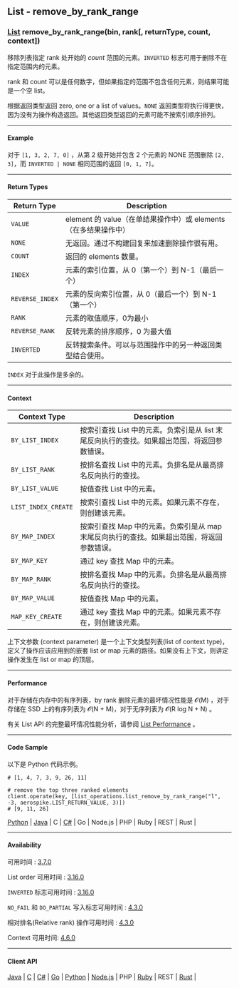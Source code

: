 ## List - remove_by_rank_range

### [List](https://docs.aerospike.com/docs/guide/cdt-list-ops.html) remove_by_rank_range(bin, rank[, returnType, count, context])

移除列表指定 rank 处开始的 _count_ 范围的元素。`INVERTED` 标志可用于删除不在指定范围内的元素。

rank 和 count 可以是任何数字，但如果指定的范围不包含任何元素，则结果可能是一个空 list。

根据返回类型返回 zero, one or a list of values。`NONE` 返回类型将执行得更快，因为没有为操作构造返回。其他返回类型返回的元素可能不按索引顺序排列。

---

#### Example

对于 `[1, 3, 2, 7, 0]` ，从第 2 级开始并包含 2 个元素的 NONE 范围删除 `[2, 3]`，而 `INVERTED | NONE` 相同范围的返回 `[0, 1, 7]`。

---

#### Return Types

| Return Type | Description |
| --- | --- |
| `VALUE` | element 的 value（在单结果操作中）或 elements（在多结果操作中） |
| `NONE` | 无返回。通过不构建回复来加速删除操作很有用。 |
| `COUNT` | 返回的 elements 数量。 |
| `INDEX` | 元素的索引位置，从 0（第一个）到 N-1（最后一个） |
| `REVERSE_INDEX` | 元素的反向索引位置，从 0（最后一个）到 N-1（第一个） |
| `RANK` | 元素的取值顺序，0为最小 |
| `REVERSE_RANK` | 反转元素的排序顺序，0 为最大值 |
| `INVERTED` | 反转搜索条件。可以与范围操作中的另一种返回类型结合使用。 |

`INDEX` 对于此操作是多余的。

---

#### Context

| Context Type | Description |
| --- | --- |
| `BY_LIST_INDEX` | 按索引查找 List 中的元素。负索引是从 list 末尾反向执行的查找。如果超出范围，将返回参数错误。 |
| `BY_LIST_RANK` | 按排名查找 List 中的元素。负排名是从最高排名反向执行的查找。 | 
| `BY_LIST_VALUE` | 按值查找 List 中的元素。 |
| `LIST_INDEX_CREATE` | 按索引查找 List 中的元素。如果元素不存在，则创建该元素。 |
| `BY_MAP_INDEX` | 按索引查找 Map 中的元素。负索引是从 map 末尾反向执行的查找。如果超出范围，将返回参数错误。 |
| `BY_MAP_KEY` | 通过 key 查找 Map 中的元素。 |
| `BY_MAP_RANK` | 按排名查找 Map 中的元素。负排名是从最高排名反向执行的查找。 |
| `BY_MAP_VALUE` | 按值查找 Map 中的元素。 |
| `MAP_KEY_CREATE` | 通过 key 查找 Map 中的元素。如果元素不存在，则创建该元素。 |

上下文参数 (context parameter) 是一个上下文类型列表(list of context type)，定义了操作应该应用到的嵌套 list or map 元素的路径。如果没有上下文，则讲定操作发生在 list or map 的顶层。

---

#### Performance

对于存储在内存中的有序列表，by rank 删除元素的最坏情况性能是 𝓞(M) ，对于存储在 SSD 上的有序列表为 𝓞(N + M)，对于无序列表为 𝓞(R log N + N) 。

有关 List API 的完整最坏情况性能分析，请参阅 [List Performance](https://docs.aerospike.com/docs/guide/cdt-list-performance.html) 。

---

#### Code Sample

以下是 Python 代码示例。

```
# [1, 4, 7, 3, 9, 26, 11]

# remove the top three ranked elements
client.operate(key, [list_operations.list_remove_by_rank_range("l", -3, aerospike.LIST_RETURN_VALUE, 3)])
# [9, 11, 26]
```

[Python](https://github.com/aerospike-examples/aerospike-operations-examples/blob/master/python/list/remove_by_rank_range.py) | [Java](https://github.com/aerospike/aerospike-client-java/blob/master/test/src/com/aerospike/test/sync/basic/TestOperateList.java) | C | [C#](https://github.com/aerospike/aerospike-client-csharp/blob/master/Framework/AerospikeTest/Sync/Basic/TestOperateList.cs) | Go | Node.js | PHP | Ruby | REST | Rust |

---

#### Availability

可用时间 : [3.7.0](https://www.aerospike.com/enterprise/download/server/notes.html#3.7.0.1)

List order 可用时间 : [3.16.0](https://www.aerospike.com/enterprise/download/server/notes.html#3.16.0.1)

`INVERTED` 标志可用时间 : [3.16.0](https://www.aerospike.com/enterprise/download/server/notes.html#3.16.0.1)

`NO_FAIL` 和 `DO_PARTIAL` 写入标志可用时间 : [4.3.0](https://www.aerospike.com/enterprise/download/server/notes.html#4.3.0.2)

相对排名(Relative rank) 操作可用时间 : [4.3.0](https://www.aerospike.com/enterprise/download/server/notes.html#4.3.0.2)

Context 可用时间: [4.6.0](https://www.aerospike.com/enterprise/download/server/notes.html#4.6.0.2)

---

#### Client API

[Java](https://www.aerospike.com/apidocs/java/com/aerospike/client/cdt/ListOperation.html#removeByRankRange-java.lang.String-int-int-com.aerospike.client.cdt.CTX...-) | [C](https://www.aerospike.com/apidocs/c/df/d6c/group__list__operations.html#ga405e9a8b7d0b26cfe92e1857bb3b3c80) | [C#](https://www.aerospike.com/apidocs/csharp/html/M_Aerospike_Client_ListOperation_RemoveByRankRange.htm) | [Go](https://godoc.org/github.com/aerospike/aerospike-client-go#ListRemoveByRankRangeOp) | [Python](https://aerospike-python-client.readthedocs.io/en/latest/aerospike_helpers.operations.html#aerospike_helpers.operations.list_operations.list_remove_by_rank_range) | [Node.js](https://www.aerospike.com/apidocs/nodejs/module-aerospike_lists.html#.removeByRankRange__anchor) | PHP | [Ruby](https://www.rubydoc.info/gems/aerospike/Aerospike/CDT/ListOperation#remove_by_rank_range-class_method) | REST | [Rust](https://docs.rs/aerospike/latest/aerospike/operations/lists/fn.remove_by_rank_range.html) |